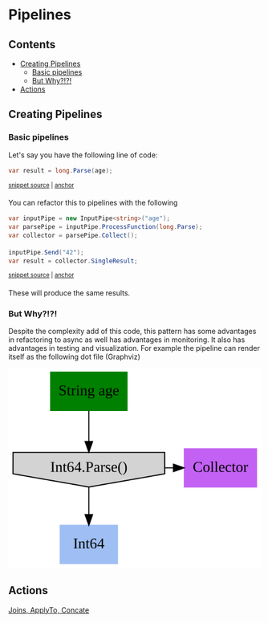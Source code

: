 <!--
GENERATED FILE - DO NOT EDIT
This file was generated by [MarkdownSnippets](https://github.com/SimonCropp/MarkdownSnippets).
Source File: /docs/mdsource/Pipelines.source.md
To change this file edit the source file and then run MarkdownSnippets.
-->

# Pipelines

<!-- toc -->
## Contents

  * [Creating Pipelines](#creating-pipelines)
    * [Basic pipelines](#basic-pipelines)
    * [But Why?!?!](#but-why)
  * [Actions](#actions)<!-- endtoc -->

## Creating Pipelines

### Basic pipelines

Let's say you have the following line of code:

<!-- snippet: basic_code_line -->
<a id='snippet-basic_code_line'/></a>
```cs
var result = long.Parse(age);
```
<sup><a href='/Refactoring.Pipelines.Test/PipelineTests.cs#L23-L25' title='File snippet `basic_code_line` was extracted from'>snippet source</a> | <a href='#snippet-basic_code_line' title='Navigate to start of snippet `basic_code_line`'>anchor</a></sup>
<!-- endsnippet -->

You can refactor this to pipelines with the following

<!-- snippet: basic_pipeline -->
<a id='snippet-basic_pipeline'/></a>
```cs
var inputPipe = new InputPipe<string>("age");
var parsePipe = inputPipe.ProcessFunction(long.Parse);
var collector = parsePipe.Collect();

inputPipe.Send("42");
var result = collector.SingleResult;
```
<sup><a href='/Refactoring.Pipelines.Test/PipelineTests.cs#L30-L37' title='File snippet `basic_pipeline` was extracted from'>snippet source</a> | <a href='#snippet-basic_pipeline' title='Navigate to start of snippet `basic_pipeline`'>anchor</a></sup>
<!-- endsnippet -->

These will produce the same results.

### But Why?!?!

Despite the complexity add of this code, this pattern has some advantages in refactoring to async 
as well has advantages in monitoring. It also has advantages in testing and visualization.
For example the pipeline can render itself as the following dot file (Graphviz)

![GraphViz of Pipeline](/Refactoring.Pipelines.Test/_approvals/PipelineTests.BasicPipelineTest.approved.svg)

## Actions

[Joins, ApplyTo, Concate](/docs/PipelineActions.md)
